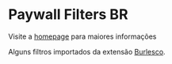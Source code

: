# Paywall Filters BR

Visite a [homepage](https://edgard.github.io/projects/pfbr/) para maiores informações

Alguns filtros importados da extensão [Burlesco](http://burles.co/).
